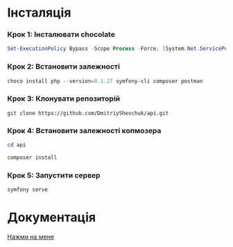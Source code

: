 # Інсталяція

### Крок 1: Інсталювати chocolate
```powershell
Set-ExecutionPolicy Bypass -Scope Process -Force; [System.Net.ServicePointManager]::SecurityProtocol = [System.Net.ServicePointManager]::SecurityProtocol -bor 3072; iex ((New-Object System.Net.WebClient).DownloadString('https://community.chocolatey.org/install.ps1'))
```

### Крок 2: Встановити залежності
```powershell
choco install php --version=8.1.27 symfony-cli composer postman
``` 

### Крок 3: Клонувати репозиторій
```git
git clone https://github.com/DmitriyShevchuk/api.git
```

### Крок 4: Встановити залежності копмозера
```powershell
cd api
```
```powershell
composer install
```

### Крок 5: Запустити сервер
```powershell
symfony serve
```

# Документація
[Нажми на мене](https://documenter.getpostman.com/view/42930052/2sAYdoE6uJ#intro)
